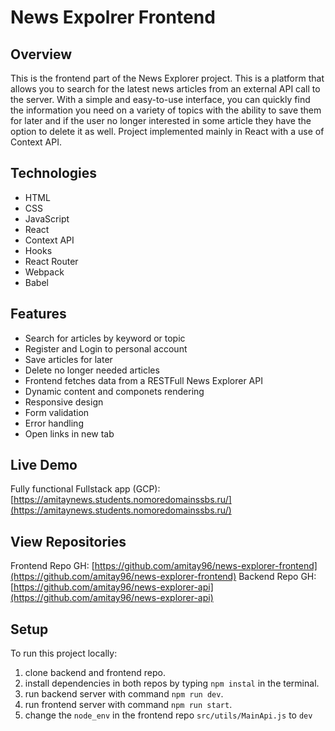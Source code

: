 # News Expolrer Frontend

## Overview

This is the frontend part of the News Explorer project. This is a platform that allows you to search for the latest news articles from an external API call to the server. With a simple and easy-to-use interface, you can quickly find the information you need on a variety of topics with the ability to save them for later and if the user no longer interested in some article they have the option to delete it as well.
Project implemented mainly in React with a use of Context API.

## Technologies

- HTML
- CSS
- JavaScript
- React
- Context API
- Hooks
- React Router
- Webpack
- Babel

## Features

- Search for articles by keyword or topic
- Register and Login to personal account
- Save articles for later
- Delete no longer needed articles
- Frontend fetches data from a RESTFull News Explorer API
- Dynamic content and componets rendering
- Responsive design
- Form validation
- Error handling
- Open links in new tab

## Live Demo

Fully functional Fullstack app (GCP):[https://amitaynews.students.nomoredomainssbs.ru/](https://amitaynews.students.nomoredomainssbs.ru/)

## View Repositories

Frontend Repo GH: [https://github.com/amitay96/news-explorer-frontend](https://github.com/amitay96/news-explorer-frontend)
Backend Repo GH: [https://github.com/amitay96/news-explorer-api](https://github.com/amitay96/news-explorer-api)

## Setup

To run this project locally:

1. clone backend and frontend repo.
2. install dependencies in both repos by typing `npm instal` in the terminal.
4. run backend server with command `npm run dev`.
5. run frontend server with command `npm run start`.
6. change the `node_env` in the frontend repo `src/utils/MainApi.js` to `dev`